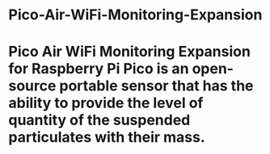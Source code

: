 # Pico-Air-WiFi-Monitoring-Expansion
# Pico Air WiFi Monitoring Expansion for Raspberry Pi Pico is an open-source portable sensor that has the ability to provide the level of quantity of the suspended particulates with their mass.
